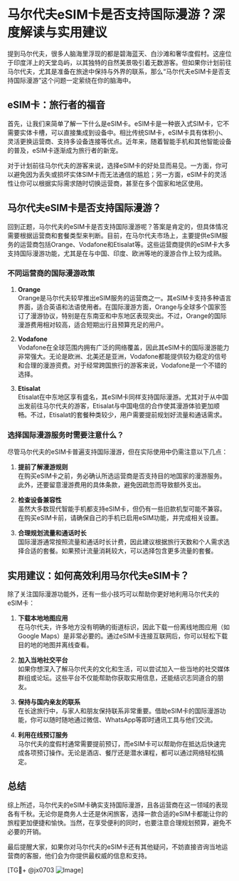 # 马尔代夫eSIM卡是否支持国际漫游？深度解读与实用建议

提到马尔代夫，很多人脑海里浮现的都是碧海蓝天、白沙滩和奢华度假村。这座位于印度洋上的天堂岛屿，以其独特的自然美景吸引着无数游客。但如果你计划前往马尔代夫，尤其是准备在旅途中保持与外界的联系，那么“马尔代夫eSIM卡是否支持国际漫游”这个问题一定萦绕在你的脑海中。

## eSIM卡：旅行者的福音

首先，让我们来简单了解一下什么是eSIM卡。eSIM卡是一种嵌入式SIM卡，它不需要实体卡槽，可以直接集成到设备中。相比传统SIM卡，eSIM卡具有体积小、灵活更换运营商、支持多设备连接等优点。近年来，随着智能手机和其他智能设备的普及，eSIM卡逐渐成为旅行者的新宠。

对于计划前往马尔代夫的游客来说，选择eSIM卡的好处显而易见。一方面，你可以避免因为丢失或损坏实体SIM卡而无法通信的尴尬；另一方面，eSIM卡的灵活性让你可以根据实际需求随时切换运营商，甚至在多个国家和地区使用。

## 马尔代夫eSIM卡是否支持国际漫游？

回到正题，马尔代夫的eSIM卡是否支持国际漫游呢？答案是肯定的，但具体情况需要根据运营商和套餐类型来判断。目前，在马尔代夫市场上，主要提供eSIM服务的运营商包括Orange、Vodafone和Etisalat等。这些运营商提供的eSIM卡大多支持国际漫游功能，尤其是在与中国、印度、欧洲等地的漫游合作上较为成熟。

### 不同运营商的国际漫游政策

1. **Orange**  
   Orange是马尔代夫较早推出eSIM服务的运营商之一。其eSIM卡支持多种语言界面，适合英语和法语使用者。在国际漫游方面，Orange与全球多个国家签订了漫游协议，特别是在东南亚和中东地区表现突出。不过，Orange的国际漫游费用相对较高，适合短期出行且预算充足的用户。

2. **Vodafone**  
   Vodafone在全球范围内拥有广泛的网络覆盖，因此其eSIM卡的国际漫游能力非常强大。无论是欧洲、北美还是亚洲，Vodafone都能提供较为稳定的信号和合理的漫游资费。对于经常跨国旅行的游客来说，Vodafone是一个不错的选择。

3. **Etisalat**  
   Etisalat在中东地区享有盛名，其eSIM卡同样支持国际漫游。尤其对于从中国出发前往马尔代夫的游客，Etisalat与中国电信的合作使其漫游体验更加顺畅。不过，Etisalat的套餐种类较少，用户需要提前规划好流量和通话需求。

### 选择国际漫游服务时需要注意什么？

尽管马尔代夫的eSIM卡普遍支持国际漫游，但在实际使用中仍需注意以下几点：

1. **提前了解漫游规则**  
   在购买eSIM卡之前，务必确认所选运营商是否支持目的地国家的漫游服务。此外，还要留意漫游费用的具体条款，避免因疏忽而导致额外支出。

2. **检查设备兼容性**  
   虽然大多数现代智能手机都支持eSIM卡，但仍有一些旧款机型可能不兼容。在购买eSIM卡前，请确保自己的手机已启用eSIM功能，并完成相关设置。

3. **合理规划流量和通话时长**  
   国际漫游通常按照流量和通话时长计费，因此建议根据旅行天数和个人需求选择合适的套餐。如果预计流量消耗较大，可以选择包含更多流量的套餐。

## 实用建议：如何高效利用马尔代夫eSIM卡？

除了关注国际漫游功能外，还有一些小技巧可以帮助你更好地利用马尔代夫的eSIM卡：

1. **下载本地地图应用**  
   在马尔代夫，许多地方没有明确的街道标识，因此下载一份离线地图应用（如Google Maps）是非常必要的。通过eSIM卡连接互联网后，你可以轻松下载目的地的地图并离线查看。

2. **加入当地社交平台**  
   如果你想深入了解马尔代夫的文化和生活，可以尝试加入一些当地的社交媒体群组或论坛。这些平台不仅能帮助你获取实用信息，还能结识志同道合的朋友。

3. **保持与国内亲友的联系**  
   在长途旅行中，与家人和朋友保持联系非常重要。借助eSIM卡的国际漫游功能，你可以随时随地通过微信、WhatsApp等即时通讯工具与他们交流。

4. **利用在线预订服务**  
   马尔代夫的度假村通常需要提前预订，而eSIM卡可以帮助你在抵达后快速完成各项预订操作。无论是酒店、餐厅还是潜水课程，都可以通过网络轻松搞定。

## 总结

综上所述，马尔代夫的eSIM卡确实支持国际漫游，且各运营商在这一领域的表现各有千秋。无论你是商务人士还是休闲旅客，选择一款合适的eSIM卡都能让你的旅程更加便捷和愉快。当然，在享受便利的同时，也要注意合理规划预算，避免不必要的开销。

最后提醒大家，如果你对马尔代夫的eSIM卡还有其他疑问，不妨直接咨询当地运营商的客服，他们会为你提供最权威的信息和支持。

[TG💪+ @jx0703 ![Image](https://github.com/user-attachments/assets/dbca1d08-cadb-493c-b0ec-ad6f7a83f270)]